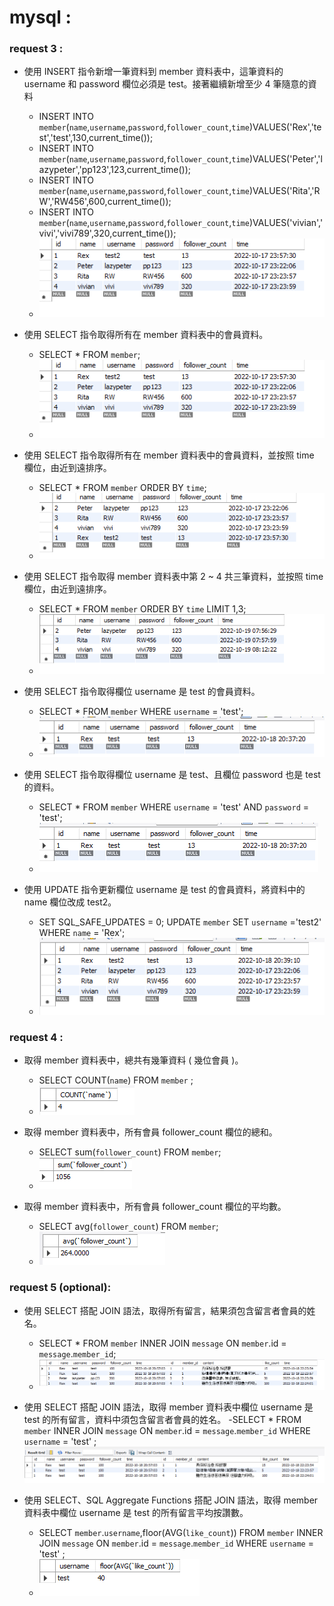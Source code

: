 # mysql :

### request 3 :

- 使⽤ INSERT 指令新增⼀筆資料到 member 資料表中，這筆資料的 username 和 password 欄位必須是 test。接著繼續新增⾄少 4 筆隨意的資料

  - INSERT INTO `member`(`name`,`username`,`password`,`follower_count`,`time`)VALUES('Rex','test','test',130,current_time());
  - INSERT INTO `member`(`name`,`username`,`password`,`follower_count`,`time`)VALUES('Peter','lazypeter','pp123',123,current_time());
  - INSERT INTO `member`(`name`,`username`,`password`,`follower_count`,`time`)VALUES('Rita','RW','RW456',600,current_time());
  - INSERT INTO `member`(`name`,`username`,`password`,`follower_count`,`time`)VALUES('vivian','vivi','vivi789',320,current_time());
  - ![request-01](assets/request3-01.png)

- 使⽤ SELECT 指令取得所有在 member 資料表中的會員資料。

  - SELECT \* FROM `member`;
  - ![request-01](assets/request3-01.png)

- 使⽤ SELECT 指令取得所有在 member 資料表中的會員資料，並按照 time 欄位，由近到遠排序。

  - SELECT \* FROM `member` ORDER BY `time`;
  - ![request-02](assets/request3-02.png)

- 使⽤ SELECT 指令取得 member 資料表中第 2 ~ 4 共三筆資料，並按照 time 欄位，由近到遠排序。

  - SELECT \* FROM `member` ORDER BY `time` LIMIT 1,3;
  - ![request-03](assets/request3-03.png)

- 使⽤ SELECT 指令取得欄位 username 是 test 的會員資料。

  - SELECT \* FROM `member` WHERE `username` = 'test';
  - ![request-04](assets/request3-04.png)

- 使⽤ SELECT 指令取得欄位 username 是 test、且欄位 password 也是 test 的資料。

  - SELECT \* FROM `member` WHERE `username` = 'test' AND `password` = 'test';
  - ![request-05](assets/request3-05.png)

- 使⽤ UPDATE 指令更新欄位 username 是 test 的會員資料，將資料中的 name 欄位改成 test2。

  - SET SQL_SAFE_UPDATES = 0;
    UPDATE `member` SET `username` ='test2' WHERE `name` = 'Rex';
  - ![request-06](assets/request3-06.png)

### request 4 :

- 取得 member 資料表中，總共有幾筆資料 ( 幾位會員 )。

  - SELECT COUNT(`name`) FROM `member` ;
  - ![request4-01](assets/request4-01.png)

- 取得 member 資料表中，所有會員 follower_count 欄位的總和。

  - SELECT sum(`follower_count`) FROM `member`;
  - ![request4-02](assets/request4-02.png)

- 取得 member 資料表中，所有會員 follower_count 欄位的平均數。
  - SELECT avg(`follower_count`) FROM `member`;
  - ![request4-03](assets/request4-03.png)

### request 5 (optional):

- 使⽤ SELECT 搭配 JOIN 語法，取得所有留⾔，結果須包含留⾔者會員的姓名。

  - SELECT \* FROM `member` INNER JOIN `message` ON `member`.id = `message`.`member_id`;
  - ![request5-01](assets/request5-01.png)

- 使⽤ SELECT 搭配 JOIN 語法，取得 member 資料表中欄位 username 是 test 的所有留⾔，資料中須包含留⾔者會員的姓名。
  -SELECT \* FROM `member` INNER JOIN `message` ON `member`.id = `message`.`member_id` WHERE `username` = 'test' ;
  ![request5-02](assets/request5-02.png)

- 使⽤ SELECT、SQL Aggregate Functions 搭配 JOIN 語法，取得 member 資料表中欄位 username 是 test 的所有留⾔平均按讚數。
  - SELECT `member`.`username`,floor(AVG(`like_count`)) FROM `member` INNER JOIN `message` ON `member`.id = `message`.`member_id` WHERE `username` = 'test' ;
  - ![request5-03](assets/request5-03.png)
